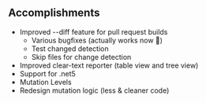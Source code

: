 ## Accomplishments
- Improved --diff feature for pull request builds
  - Various bugfixes (actually works now 🤩)
  - Test changed detection
  - Skip files for change detection
- Improved clear-text reporter (table view and tree view)
- Support for .net5
- Mutation Levels
- Redesign mutation logic (less & cleaner code)
